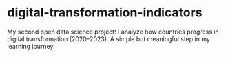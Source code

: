 # digital-transformation-indicators
My second open data science project! I analyze how countries progress in digital transformation (2020–2023). A simple but meaningful step in my learning journey.
